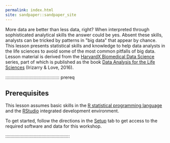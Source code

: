 ```yaml
---
permalink: index.html
site: sandpaper::sandpaper_site
---
```


More data are better than less data, right? When interpreted through sophisticated analytical skills the answer could be yes. Absent these skills, analysts can be tricked by patterns in "big data" that appear by chance. This lesson presents statistical
skills and knowledge to help data analysts in the life sciences to avoid some of the most common pitfalls of big data. Lesson material is derived from the [HarvardX Biomedical Data Science](https://genomicsclass.github.io/book/) series, part of which is published as the book [Data Analysis for the Life Sciences](https://leanpub.com/dataanalysisforthelifesciences) (Irizarry \& Love, 2016).

::::::::::::::::::::::::::::::::::::::::::  prereq

## Prerequisites

This lesson assumes basic skills in the [R statistical programming language](https://cran.r-project.org/)
and the [RStudio](https://rstudio.com/) integrated development environment.

To get started, follow the directions in the [Setup](learners/setup.md) tab to
get access to the required software and data for this workshop.

::::::::::::::::::::::::::::::::::::::::::::::::::




